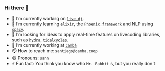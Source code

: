 ### Hi there 👋

<!--
**sgobotta/sgobotta** is a ✨ _special_ ✨ repository because its `README.md` (this file) appears on your GitHub profile.

Here are some ideas to get you started:

- 🔭 I’m currently working on ...
- 🌱 I’m currently learning ...
- 👯 I’m looking to collaborate on ...
- 🤔 I’m looking for help with ...
- 💬 Ask me about ...
- 📫 How to reach me: ...
- 😄 Pronouns: ...
- ⚡ Fun fact: ...
-->

- 🔭 I’m currently working on [`live_dj`](https://github.com/sgobotta/live_dj/).
- 🌱 I’m currently learning [`elixir`](https://elixir-lang.org/), the [`Phoenix framework`](phoenixframework.org/) and NLP using [`spacy`](spacy.io/).
- 🤔 I’m looking for ideas to apply real-time features on livecoding libraries, such as [`hydra`](https://github.com/ojack/hydra/), [`tidalcycles`](https://github.com/tidalcycles/Tidal).
- :office: I’m currently working at [`cambá`](camba.coop/)
- 📫 How to reach me: `santiago@camba.coop`
- 😄 Pronouns: `sann`
- ⚡ Fun fact: You think you know who `Mr. Rabbit` is, but you really don't
